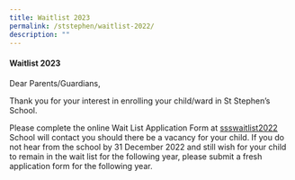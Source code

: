 ```yaml
---
title: Waitlist 2023
permalink: /ststephen/waitlist-2022/
description: ""
---
```


#### Waitlist 2023

Dear Parents/Guardians,

Thank you for your interest in enrolling your child/ward in St Stephen’s School.  

Please complete the online Wait List Application Form at [ssswaitlist2022  
](https://go.gov.sg/ssswaitlist2022) School will contact you should there be a vacancy for your child. If you do not hear from the school by 31 December 2022 and still wish for your child to remain in the wait list for the following year, please submit a fresh application form for the following year.